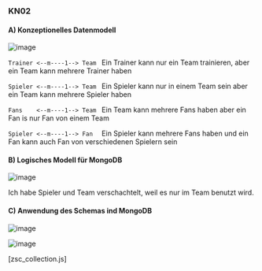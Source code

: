 ### KN02
#### A) Konzeptionelles Datenmodell

![image](https://github.com/Rubenizz/m165/assets/112400838/e5bb21c2-d39a-41b0-be49-3e83150ed703)

```Trainer <--m----1--> Team ``` Ein Trainer kann nur ein Team trainieren, aber ein Team kann mehrere Trainer haben

```Spieler <--m----1--> Team ``` Ein Spieler kann nur in einem Team sein aber ein Team kann mehrere Spieler haben

```Fans    <--m----1--> Team ``` Ein Team kann mehrere Fans haben aber ein Fan is nur Fan von einem Team

```Spieler <--m----1--> Fan  ``` Ein Spieler kann mehrere Fans haben und ein Fan kann auch Fan von verschiedenen Spielern sein

#### B) Logisches Modell für MongoDB

![image](https://github.com/Rubenizz/m165/assets/112400838/3717362b-e55d-45a0-b295-b872cf91d51c)

Ich habe Spieler und Team verschachtelt, weil es nur im Team benutzt wird.

#### C) Anwendung des Schemas ind MongoDB

![image](https://github.com/Rubenizz/m165/assets/112400838/f01bc822-cbfc-4f31-9b2b-2e918b22330f)

![image](https://github.com/Rubenizz/m165/assets/112400838/0901e9df-741b-4191-9520-aa040965d193)

[zsc_collection.js]
